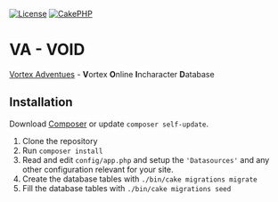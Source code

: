 [![License](https://img.shields.io/:license-ISC-blue.svg)](https://tldrlegal.com/license/-isc-license)
[![CakePHP](https://img.shields.io/badge/powered%20by-CakePHP-red.svg)](http://cakephp.org)
# VA - VOID

[Vortex Adventues](http://www.the-vortex.nl) - **V**ortex **O**nline **I**ncharacter **D**atabase

## Installation

Download [Composer](http://getcomposer.org/doc/00-intro.md) or update `composer self-update`.

1. Clone the repository
2. Run `composer install`
3. Read and edit `config/app.php` and setup the `'Datasources'` and any other configuration relevant for your site.
4. Create the database tables with `./bin/cake migrations migrate`
4. Fill the database tables with `./bin/cake migrations seed`

